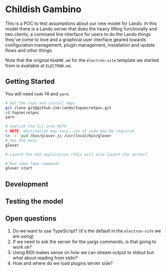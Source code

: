 # Childish Gambino

This is a POC to test assumptions about our new model for Lando. In this model there is a Lando server that does the heavy lifting functionally and two clients, a command line interface for users to do the Lando things they've come to love and a graphical user interface geared towards configuration management, plugin management, installation and update flows and _other things._

Note that the original `README.md` for the `electron-vite` template we started from is available at `ELECTRON.md`.

## Getting Started

You will need `node` 14 and `yarn`.

```bash
# Get the repo and install deps
git clone git@github.com:lando/topsecretpoc.git
cd topsecretpoc
yarn

# Symlink the CLI into PATH
# NOTE: destination may vary, use of sudo may be required
ln -s `pwd`/bin/glover.js /usr/local/bin/glover
# See the menu
glover

# Launch the GUI application (this will also launch the server)

# Run some fake commands
glover start
```

## Development

## Testing the model

## Open questions

1. Do we want to use TypeScript? (it's the default in the `electron-vite` we are using)
2. If we need to ask the server for the yargs commands, is that going to work ok?
3. Using BIDI makes sense on how we can stream output to stdout but what about reading from stdin?
4. How and where do we load plugins server side?
